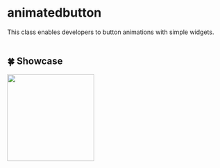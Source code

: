 # animatedbutton
This class enables developers to button animations with simple widgets.
<br><br>
##  :four_leaf_clover: Showcase
<img width = "200" src = "https://user-images.githubusercontent.com/55150540/89919094-d1d50f00-dc35-11ea-8ffc-659456026768.gif">
